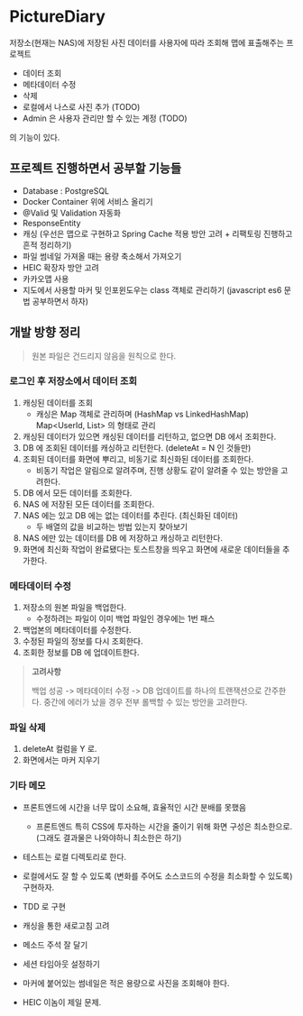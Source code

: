 # PictureDiary

저장소(현재는 NAS)에 저장된 사진 데이터를 사용자에 따라 조회해 맵에 표출해주는 프로젝트

- 데이터 조회
- 메타데이터 수정
- 삭제
- 로컬에서 나스로 사진 추가 (TODO)
- Admin 은 사용자 관리만 할 수 있는 계정 (TODO)

의 기능이 있다.

## 프로젝트 진행하면서 공부할 기능들

- Database : PostgreSQL
- Docker Container 위에 서비스 올리기
- @Valid 및 Validation 자동화
- ResponseEntity
- 캐싱 (우선은 맵으로 구현하고 Spring Cache 적용 방안 고려 + 리팩토링 진행하고 흔적 정리하기)
- 파일 썸네일 가져올 때는 용량 축소해서 가져오기
- HEIC 확장자 방안 고려
- 카카오맵 사용
- 지도에서 사용할 마커 및 인포윈도우는 class 객체로 관리하기 (javascript es6 문법 공부하면서 하자)

## 개발 방향 정리

> 원본 파일은 건드리지 않음을 원칙으로 한다.

### 로그인 후 저장소에서 데이터 조회

1. 캐싱된 데이터를 조회
   - 캐싱은 Map 객체로 관리하며 (HashMap vs LinkedHashMap) Map<UserId, List<PictureDto>> 의 형태로 관리
2. 캐싱된 데이터가 있으면 캐싱된 데이터를 리턴하고, 없으면 DB 에서 조회한다.
3. DB 에 조회된 데이터를 캐싱하고 리턴한다. (deleteAt = N 인 것들만)
4. 조회된 데이터를 화면에 뿌리고, 비동기로 최신화된 데이터를 조회한다.
   - 비동기 작업은 알림으로 알려주며, 진행 상황도 같이 알려줄 수 있는 방안을 고려한다.
5. DB 에서 모든 데이터를 조회한다.
6. NAS 에 저장된 모든 데이터를 조회한다.
7. NAS 에는 있고 DB 에는 없는 데이터를 추린다. (최신화된 데이터)
   - 두 배열의 값을 비교하는 방법 있는지 찾아보기
8. NAS 에만 있는 데이터를 DB 에 저장하고 캐싱하고 리턴한다.
9. 화면에 최신화 작업이 완료됐다는 토스트창을 띄우고 화면에 새로운 데이터들을 추가한다.

### 메타데이터 수정

1. 저장소의 원본 파일을 백업한다.
   - 수정하려는 파일이 이미 백업 파일인 경우에는 1번 패스
2. 백업본의 메타데이터를 수정한다.
3. 수정된 파일의 정보를 다시 조회한다.
4. 조회한 정보를 DB 에 업데이트한다.

> **고려사항**
> 
> 백업 성공 -> 메타데이터 수정 -> DB 업데이트를 하나의 트랜잭션으로 간주한다.
> 중간에 에러가 났을 경우 전부 롤백할 수 있는 방안을 고려한다.

### 파일 삭제

1. deleteAt 컬럼을 Y 로.
2. 화면에서는 마커 지우기

### 기타 메모

- 프론트엔드에 시간을 너무 많이 소요해, 효율적인 시간 분배를 못했음
  - 프론트엔드 특히 CSS에 투자하는 시간을 줄이기 위해 화면 구성은 최소한으로.
    (그래도 결과물은 나와야하니 최소한은 하기)

- 테스트는 로컬 디렉토리로 한다.
- 로컬에서도 잘 할 수 있도록 (변화를 주어도 소스코드의 수정을 최소화할 수 있도록) 구현하자.
- TDD 로 구현

- 캐싱을 통한 새로고침 고려
- 메소드 주석 잘 달기
- 세션 타임아웃 설정하기
- 마커에 붙어있는 썸네일은 적은 용량으로 사진을 조회해야 한다.
- HEIC 이놈이 제일 문제.